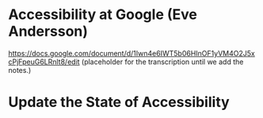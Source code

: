 # Accessibility at Google (Eve Andersson)

https://docs.google.com/document/d/1Iwn4e6IWT5b06HInOF1yVM4O2J5xcPjFpeuG6LRnlt8/edit (placeholder for the transcription until we add the notes.)

# Update the State of Accessibility